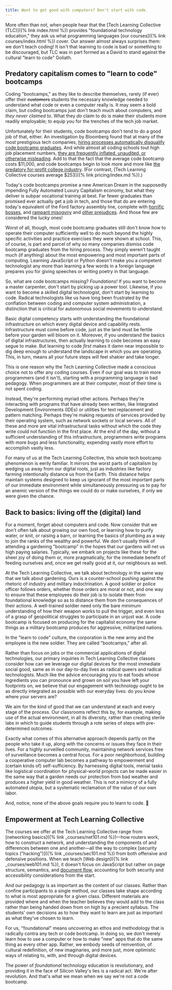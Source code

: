 ```yaml
---
title: Want to get good with computers? Don't start with code.
---
```


More often than not, when people hear that the [Tech Learning Collective (TLC)]({% link index.html %}) provides "foundational technology education," they ask us what programming languages [our courses]({% link courses/index.html %}) cover. Our answer almost always surprises them: we don't teach coding! It isn't that learning to code is bad or something to be discouraged, but TLC was in part formed as a David to stand against the cultural "learn to code" Goliath.

## Predatory capitalism comes to "learn to code" bootcamps

Coding "bootcamps," as they like to describe themselves, rarely (if ever) offer their <span style="text-decoration: line-through;">customers</span> students the necessary knowledge needed to understand what code or even a computer really is. It may seem a bold claim, but coding bootcamps just don't teach much about computers, and *they never claimed to*. What they *do* claim to do is make their students more readily employable; to equip you for the trenches of the tech job market.

Unfortunately for their students, code bootcamps don't tend to do a good job of that, either. An investigation by Bloomberg found that at many of the most prestigious tech companies, [hiring processes automatically disqualify code bootcamp graduates](https://www.bloomberg.com/news/features/2016-12-06/want-a-job-in-silicon-valley-keep-away-from-coding-schools). And while almost all coding schools tout high job placement numbers, [they are frequently inflated, unaudited, or otherwise misleading](https://techbeacon.com/app-dev-testing/bootcamps-wont-make-you-coder-heres-what-will). Add to that the fact that the average code bootcamp costs $11,000, and code bootcamps begin to look more and more like [the predatory for-profit college industry](https://consumerist.com/2014/09/08/john-oliver-on-for-profit-colleges-you-might-as-well-go-to-hogwarts/). (For contrast, [Tech Learning Collective courses average $253]({% link pricing/index.md %}).)

Today's code bootcamps promise a new American Dream in the supposedly impending Fully Automated Luxury Capitalism economy, but what they deliver is subpar vocational training at best. Far fewer graduates than promised ever actually get a job in tech, and those that do are entering today's equivalent of the Ford factory assembly line, complete with [horrific bosses](https://getlighthouse.com/blog/silicon-valley-bad-managers/), and [rampant misogyny](https://www.theatlantic.com/magazine/archive/2017/04/why-is-silicon-valley-so-awful-to-women/517788/) and [other prejudices](https://www.theguardian.com/technology/2017/apr/27/tech-industry-sexism-racism-silicon-valley-study). And those few are considered the lucky ones!

Worst of all, though, most code bootcamp graduates still don't know how to operate their computer sufficiently well to do much beyond the highly specific activities and practice exercises they were shown at school. This, of course, is part and parcel of why so many companies dismiss code bootcamp graduates from the hiring process. They simply weren't taught much (if anything) about the most empowering and most important parts of computing. Learning JavaScript or Python doesn't make you a competent technologist any more than learning a few words in a foreign language prepares you for giving speeches or writing poetry in that language.

So, what are code bootcamps missing? *Foundations!* If you want to become a master carpenter, don't start by picking up a power tool. Likewise, if you want to become a skilled digital technologist, don't start by learning to code. Radical technologists like us have long been frustrated by the conflation between coding and computer system administration, a distinction that is critical for autonomous social movements to understand.

Basic digital competency starts with understanding the foundational infrastructure on which every digital device and capability rests. Infrastructure must come before code, just as the land must be fertile before your garden will bloom on it. Moreover, if you understand the basics of digital infrastructures, then actually learning to code becomes an easy segue to make. But learning to code *first* makes it damn near impossible to dig deep enough to understand the landscape in which you are operating. This, in turn, means all your future steps will feel shakier and take longer.

This is one reason why the Tech Learning Collective made a conscious choice not to offer any coding courses. Even if our goal was to train more programmers (and it isn't), starting with a programming language is bad pedagogy. When programmers are at their computer, most of their time is not spent coding.

Instead, they're performing myriad other actions. Perhaps they're interacting with programs that have already been written, like Integrated Development Environments (IDEs) or utilities for text replacement and pattern matching. Perhaps they're making requests of services provided by their operating system, such as network sockets or local servers. All of these and more are vital infrastructural tasks without which the code they write could not function in the first place. At the end of the day, without a sufficient understanding of this infrastructure, programmers write programs with more bugs and less functionality, expending vastly more effort to accomplish vastly less.

For many of us at the Tech Learning Collective, this whole tech bootcamp phenomenon is eerily familiar. It mirrors the worst parts of capitalism by wedging us away from our digital roots, just as industries like factory farming intentionally distance us from the Earth. This distance helps maintain systems designed to keep us ignorant of the most important parts of our immediate environment while simultaneously pressuring us to pay for an anemic version of the things we could do or make ourselves, if only we were given the chance.

## Back to basics: living off the (digital) land

For a moment, forget about computers and code. Now consider that we don't often talk about growing our own food, or learning how to purify water, or knit, or raising a barn, or learning the basics of plumbing as a way to join the ranks of the wealthy and powerful. We don't usually think of attending a gardening "bootcamp" in the hopes that our gardens will net us high paying salaries. Typically, we embark on projects like these for the sheer joy of doing them or, more pragmatically, for the immediate benefit of feeding ourselves and, once we get really good at it, our neighbours as well.

At the Tech Learning Collective, we talk about technology in the same way that we talk about gardening. Ours is a counter-school pushing against the rhetoric of industry and military indoctrination. A good soldier or police officer follows orders, whether those orders are moral or not, and one way to ensure that these employees do their job is to isolate them from foundational knowledge so as to distance them from the consequences of their actions. A well-trained soldier need only the bare minimum understanding of how their weapon works to pull the trigger, and even less of a grasp of geopolitical struggles to participate in an unjust war. A code bootcamp is focused on producing for the capitalist economy the same things as a military bootcamp produces for aggressive, militarized nations.

In the "learn to code" culture, the corporation is the new army and the employee is the new soldier. They are called "bootcamps," after all.

Rather than focus on jobs or the commercial applications of digital technologies, our primary inquiries in Tech Learning Collective classes consider how can we leverage our digital devices for the most immediate social good, same as in our day-to-day lives as radical queers and radical technologists. Much like the advice encouraging you to eat foods whose ingredients you can pronounce and grown on soil you have left your footprints on, we believe that our engagement with technology ought to be as directly integrated as possible with our everyday lives: do you know where your servers are?

We aim for the kind of good that we can understand at each and every stage of the process. Our classrooms reflect this by, for example, making use of the actual environment, in all its diversity, rather than creating sterile labs in which to guide students through a rote series of steps with pre-determined outcomes.

Exactly what comes of this alternative approach depends partly on the people who take it up, along with the concerns or issues they face in their lives. For a highly surveilled community, maintaining network services free of surveillance becomes a central focus. For a poor neighborhood, building a cooperative computer lab becomes a pathway to empowerment and (certain kinds of) self-sufficiency. By harnessing digital tools, menial tasks like logistical coordination for physical-world projects can be made easier in the same way that a garden needs our protection from bad weather and produces a higher yield in good weather. This is not a mimicry of a fully automated utopia, but a systematic reclamation of the value of our own labor.

And, notice, none of the above goals require you to learn to code. 🤔

## Empowerment at Tech Learning Collective

The courses we offer at the Tech Learning Collective range from [networking basics]({% link _courses/net101.md %})—how routers work, how to construct a network, and understanding the components of and differences between one and another—all the way to complex [security topics ("hacking")]({% link _courses/sec101.md %}) from both offensive and defensive positions. When we teach [Web design]({% link _courses/web101.md %}), it doesn't focus on JavaScript but rather on page structure, semantics, and [document flow](https://developer.mozilla.org/en-US/docs/Web/CSS/CSS_Flow_Layout), accounting for both security and accessibility considerations from the start.

And our pedagogy is as important as the content of our classes. Rather than confine participants to a single method, our classes take shape according to what is most appropriate for a given class. Different materials are provided where and when the teacher believes they would add to the class rather than being handed down from on high by a precient syllabus. The students' own decisions as to how they want to learn are just as important as what they've chosen to learn.

For us, "foundational" means uncovering an ethos and methodology that is radically contra any tech or code bootcamp. In doing so, we don't merely learn how to use a computer or how to make "new" apps that do the same thing as every other app. Rather, we embody seeds of reinvention, of cultural redefinition, of new imaginaries, and more just, more optimistic ways of relating to, with, and through digital devices.

The power of *foundational* technology education is revolutionary, and providing it in the face of Silicon Valley's lies is a radical act. We're after revolution. And that's what we mean when we say we're not a code bootcamp.
